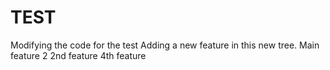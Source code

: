 # TEST
Modifying the code for the test
Adding a new feature in this new tree.
Main feature 2
2nd feature
4th feature
